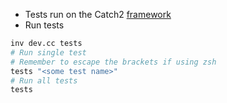 + Tests run on the Catch2 [framework](https://github.com/catchorg/Catch2)
+ Run tests
```bash
inv dev.cc tests
# Run single test
# Remember to escape the brackets if using zsh
tests "<some test name>"
# Run all tests
tests
```

